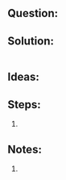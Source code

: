 # <Question title>
## Question: <Question text>

## Solution:
```py

```

## Ideas:

## Steps:
1. 

## Notes:
1. 
